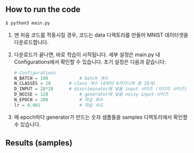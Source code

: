## How to run the code

```bash
$ python3 main.py
```

1. 맨 처음 코드를 작동시킬 경우, 코드는 data 디렉토리를 만들어 MNIST 데이터셋을 다운로드합니다. 

2. 다운로드가 끝나면, 바로 학습이 시작됩니다. 세부 설정은 main.py 내 Configurations에서 확인할 수 있습니다. 초기 설정은 다음과 같습니다:

   ```python
   # Configurations
   N_BATCH = 100			# batch 개수
   N_CLASSES = 10		# class 개수 (0부터 9까지니까 총 10개)
   D_INPUT = 28*28		# discriminator에 넣을 input 사이즈 (이미지 사이즈)
   D_NOISE = 128			# generator에 넣을 noisy input 사이즈
   N_EPOCH = 200			# 학습 회수
   lr = 0.001				# 학습 속도
   ```

3. 매 epoch마다 generator가 만드는 숫자 샘플들을 samples 디렉토리에서 확인할 수 있습니다. 



## Results (samples)



